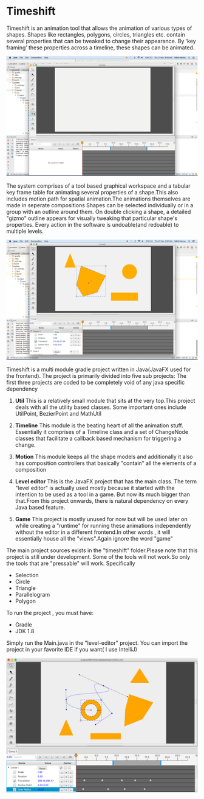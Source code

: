 # Timeshift
Timeshift is an animation tool that allows the animation of various types of shapes. Shapes like rectangles, polygons, circles, triangles etc. contain several properties that can be tweaked to change their appearance. By ‘key framing’ these properties across a timeline, these shapes can be animated. 

![Workspace preview with shapes](shape-creation.gif)

The system comprises of a tool based graphical workspace and a tabular key frame table for animating several properties of a shape.This also includes motion path for spatial animation.The animations themselves are made in seperate compositions
Shapes can be selected individually or in a group with an outline around them. On double clicking a shape, a detailed "gizmo" outline appears for visually tweaking that particular shape's properties. Every action in the software is undoable(and redoable) to multiple levels.

![Keyframing action](keyframing.gif)

Timeshift is a multi module gradle project written in Java(JavaFX used for the frontend). The project is primarily divided into five 
sub projects: The first three projects are coded to be completely void of any java specific dependency

1. **Util**
This is a relatively small module that sits at the very top.This project deals with all the utility based classes. Some important ones 
include UtilPoint, BezierPoint and MathUtil

2. **Timeline**
This module is the beating heart of all the animation stuff. Essentially it comprises of a Timeline class and a set of ChangeNode classes
that facilitate a callback based mechanism for triggering a change.

3. **Motion**
This module keeps all the shape models and additionally it also has composition controllers that basically "contain" all the elements of
a composition

4. **Level editor**
This is the JavaFX project that has the main class. The term "level editor" is actually used mostly because it started with the intention to be used as a 
tool in a game. But now its much bigger than that.From this project onwards, there is natural dependency on every Java based feature.

5. **Game**
This project is mostly unused for now but will be used later on while creating a "runtime" for running these animations independently 
without the editor in a different frontend.In other words , it will essentially house all the "views".Again ignore the word "game"

The main project sources exists in the "timeshift" folder.Please note that this project is still under development. Some of the tools will not work.So only the tools that are "pressable" will work. Specifically

* Selection
* Circle
* Triangle
* Parallelogram
* Polygon

To run the project , you must have:
* Gradle
* JDK 1.8

Simply run the Main.java in the "level-editor" project.
You can import the project in your favorite IDE if you want( I use IntelliJ) 

![alt screenshot](https://raw.githubusercontent.com/nikhilnxvverma1/Timeshift/master/timshift-screenshot.png)
